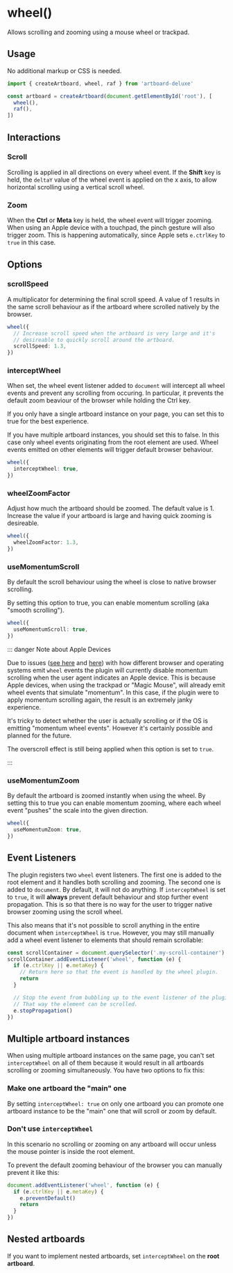 # wheel()

Allows scrolling and zooming using a mouse wheel or trackpad.

## Usage

No additional markup or CSS is needed.

```typescript
import { createArtboard, wheel, raf } from 'artboard-deluxe'

const artboard = createArtboard(document.getElementById('root'), [
  wheel(),
  raf(),
])
```

## Interactions

### Scroll

Scrolling is applied in all directions on every wheel event. If the **Shift**
key is held, the `deltaY` value of the wheel event is applied on the x axis, to
allow horizontal scrolling using a vertical scroll wheel.

### Zoom

When the **Ctrl** or **Meta** key is held, the wheel event will trigger zooming.
When using an Apple device with a touchpad, the pinch gesture will also trigger
zoom. This is happening automatically, since Apple sets `e.ctrlKey` to `true` in
this case.

## Options

### scrollSpeed

A multiplicator for determining the final scroll speed. A value of 1 results in
the same scroll behaviour as if the artboard where scrolled natively by the
browser.

```typescript
wheel({
  // Increase scroll speed when the artboard is very large and it's
  // desireable to quickly scroll around the artboard.
  scrollSpeed: 1.3,
})
```

### interceptWheel

When set, the wheel event listener added to `document` will intercept all wheel
events and prevent any scrolling from occuring. In particular, it prevents the
default zoom beaviour of the browser while holding the Ctrl key.

If you only have a single artboard instance on your page, you can set this to
true for the best experience.

If you have multiple artboard instances, you should set this to false. In this
case only wheel events originating from the root element are used. Wheel events
emitted on other elements will trigger default browser behaviour.

```typescript
wheel({
  interceptWheel: true,
})
```

### wheelZoomFactor

Adjust how much the artboard should be zoomed. The default value is 1. Increase
the value if your artboard is large and having quick zooming is desireable.

```typescript
wheel({
  wheelZoomFactor: 1.3,
})
```

### useMomentumScroll

By default the scroll behaviour using the wheel is close to native browser
scrolling.

By setting this option to true, you can enable momentum scrolling (aka "smooth
scrolling").

```typescript
wheel({
  useMomentumScroll: true,
})
```

::: danger Note about Apple Devices

Due to issues ([see here](https://github.com/w3c/uievents/issues/181) and
[here](https://github.com/w3c/uievents/issues/337)) with how different browser
and operating systems emit `wheel` events the plugin will currently disable
momentum scrolling when the user agent indicates an Apple device. This is
because Apple devices, when using the trackpad or "Magic Mouse", will already
emit wheel events that simulate "momentum". In this case, if the plugin were to
apply momentum scrolling again, the result is an extremely janky experience.

It's tricky to detect whether the user is actually scrolling or if the OS is
emitting "momentum wheel events". However it's certainly possible and planned
for the future.

The overscroll effect is still being applied when this option is set to `true`.

:::

### useMomentumZoom

By default the artboard is zoomed instantly when using the wheel. By setting
this to true you can enable momentum zooming, where each wheel event "pushes"
the scale into the given direction.

```typescript
wheel({
  useMomentumZoom: true,
})
```

## Event Listeners

The plugin registers two `wheel` event listeners. The first one is added to the
root element and it handles both scrolling and zooming. The second one is added
to `document`. By default, it will not do anything. If `interceptWheel` is set
to `true`, it will **always** prevent default behaviour and stop further event
propagation. This is so that there is no way for the user to trigger native
browser zooming using the scroll wheel.

This also means that it's not possible to scroll anything in the entire document
when `interceptWheel` is `true`. However, you may still manually add a wheel
event listener to elements that should remain scrollable:

```typescript
const scrollContainer = document.querySelector('.my-scroll-container')
scrollContainer.addEventListener('wheel', function (e) {
  if (e.ctrlKey || e.metaKey) {
    // Return here so that the event is handled by the wheel plugin.
    return
  }

  // Stop the event from bubbling up to the event listener of the plugin.
  // That way the element can be scrolled.
  e.stopPropagation()
})
```

## Multiple artboard instances

When using multiple artboard instances on the same page, you can't set
`interceptWheel` on all of them because it would result in all artboards
scrolling or zooming simultaneously. You have two options to fix this:

### Make one artboard the "main" one

By setting `interceptWheel: true` on only one artboard you can promote one
artboard instance to be the "main" one that will scroll or zoom by default.

### Don't use `interceptWheel`

In this scenario no scrolling or zooming on any artboard will occur unless the
mouse pointer is inside the root element.

To prevent the default zooming behaviour of the browser you can manually prevent
it like this:

```typescript
document.addEventListener('wheel', function (e) {
  if (e.ctrlKey || e.metaKey) {
    e.preventDefault()
    return
  }
})
```

## Nested artboards

If you want to implement nested artboards, set `interceptWheel` on the **root
artboard**.
